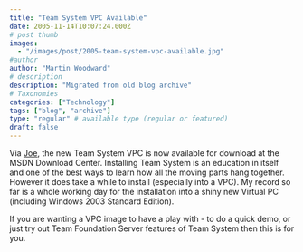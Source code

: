 ```yaml
---
title: "Team System VPC Available"
date: 2005-11-14T10:07:24.000Z
# post thumb
images:
  - "/images/post/2005-team-system-vpc-available.jpg"
#author
author: "Martin Woodward"
# description
description: "Migrated from old blog archive"
# Taxonomies
categories: ["Technology"]
tags: ["blog", "archive"]
type: "regular" # available type (regular or featured)
draft: false
---
```


Via [Joe](http://msmvps.com/joesango/), the new Team System VPC is now available for download at the MSDN Download Center.  Installing Team System is an education in itself and one of the best ways to learn how all the moving parts hang together.  However it does take a while to install (especially into a VPC).  My record so far is a whole working day for the installation into a shiny new Virtual PC (including Windows 2003 Standard Edition).

If you are wanting a VPC image to have a play with - to do a quick demo, or just try out Team Foundation Server features of Team System then this is for you.